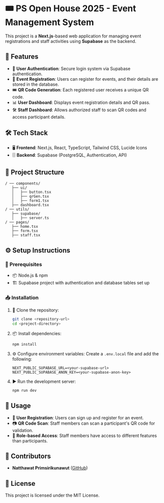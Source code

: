 # 🎟️ PS Open House 2025 - Event Management System
This project is a **Next.js**-based web application for managing event registrations and staff activities using **Supabase** as the backend.

## 🚀 Features
- 🔐 **User Authentication**: Secure login system via Supabase authentication.
- 📝 **Event Registration**: Users can register for events, and their details are stored in the database.
- 🎟️ **QR Code Generation**: Each registered user receives a unique QR code.
- 📊 **User Dashboard**: Displays event registration details and QR pass.
- 🛠️ **Staff Dashboard**: Allows authorized staff to scan QR codes and access participant details.

## 🛠️ Tech Stack
- 🖥️ **Frontend**: Next.js, React, TypeScript, Tailwind CSS, Lucide Icons
- 🗄️ **Backend**: Supabase (PostgreSQL, Authentication, API)

## 📁 Project Structure
```
/ ── components/
   ├── ui/
   │   ├── button.tsx
   │   ├── qrGen.tsx
   │   ├── form1.tsx
   ├── dashboard.tsx
/ ── utils/
   ├── supabase/
   │   ├── server.ts
/ ── pages/
   ├── home.tsx
   ├── form.tsx
   ├── staff.tsx
```

## ⚙️ Setup Instructions
### 📌 Prerequisites
- 📦 Node.js & npm
- 🏗️ Supabase project with authentication and database tables set up

### 📥 Installation
1. 📂 Clone the repository:
   ```sh
   git clone <repository-url>
   cd <project-directory>
   ```
2. 📦 Install dependencies:
   ```sh
   npm install
   ```
3. ⚙️ Configure environment variables:
   Create a `.env.local` file and add the following:
   ```env
   NEXT_PUBLIC_SUPABASE_URL=<your-supabase-url>
   NEXT_PUBLIC_SUPABASE_ANON_KEY=<your-supabase-anon-key>
   ```
4. ▶️ Run the development server:
   ```sh
   npm run dev
   ```

## 🎯 Usage
- 📝 **User Registration**: Users can sign up and register for an event.
- 📷 **QR Code Scan**: Staff members can scan a participant's QR code for validation.
- 🔑 **Role-based Access**: Staff members have access to different features than participants.

## 👥 Contributors
- **Natthawat Primsirikunawut** ([GitHub](https://github.com/N0TAW00D))

## 📜 License
This project is licensed under the MIT License.

